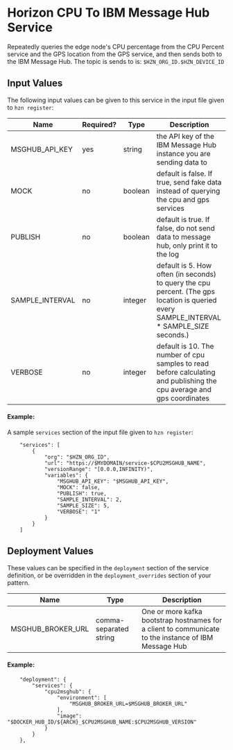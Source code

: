 # Horizon CPU To IBM Message Hub Service

Repeatedly queries the edge node's CPU percentage from the CPU Percent service and the GPS location from the GPS service, and then sends both to the IBM Message Hub. The topic is sends to is: `$HZN_ORG_ID.$HZN_DEVICE_ID`

## Input Values

The following input values can be given to this service in the input file given to `hzn register`:


| Name | Required? | Type | Description |
| ---- | --------- | ---- | ---------------- |
| MSGHUB_API_KEY | yes | string | the API key of the IBM Message Hub instance you are sending data to |
| MOCK | no | boolean | default is false. If true, send fake data instead of querying the cpu and gps services |
| PUBLISH | no | boolean | default is true. If false, do not send data to message hub, only print it to the log |
| SAMPLE_INTERVAL | no | integer | default is 5. How often (in seconds) to query the cpu percent. (The gps location is queried every SAMPLE_INTERVAL * SAMPLE_SIZE seconds.)  |
| VERBOSE | no | integer | default is 10. The number of cpu samples to read before calculating and publishing the cpu average and gps coordinates |


#### Example:
A sample `services` section of the input file given to `hzn register`:
```
    "services": [
        {
            "org": "$HZN_ORG_ID",
            "url": "https://$MYDOMAIN/service-$CPU2MSGHUB_NAME",
            "versionRange": "[0.0.0,INFINITY)",
            "variables": {
                "MSGHUB_API_KEY": "$MSGHUB_API_KEY",
                "MOCK": false,
                "PUBLISH": true,
                "SAMPLE_INTERVAL": 2,
                "SAMPLE_SIZE": 5,
                "VERBOSE": "1"
            }
        }
    ]
```

## Deployment Values

These values can be specified in the `deployment` section of the service definition, or be overridden in the `deployment_overrides` section of your pattern.


| Name | Type | Description |
| ---- | ---- | ---------------- |
| MSGHUB_BROKER_URL | comma-separated string | One or more kafka bootstrap hostnames for a client to communicate to the instance of IBM Message Hub |


#### Example:
```
    "deployment": {
        "services": {
            "cpu2msghub": {
                "environment": [
                    "MSGHUB_BROKER_URL=$MSGHUB_BROKER_URL"
                ],
                "image": "$DOCKER_HUB_ID/${ARCH}_$CPU2MSGHUB_NAME:$CPU2MSGHUB_VERSION"
            }
        }
    },
```
